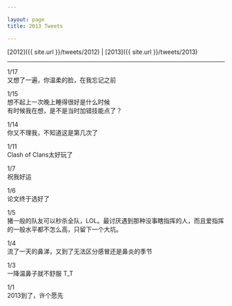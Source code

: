 ```yaml
---

layout: page
title: 2013 Tweets

---
```


[2012]({{ site.url }}/tweets/2012) | [2013]({{ site.url }}/tweets/2013)

---
1/17  
又想了一遍，你温柔的脸，在我忘记之前

1/15  
想不起上一次晚上睡得很好是什么时候  
有时候我在想，是不是当时加错技能点了？

1/14  
你又不理我，不知道这是第几次了

1/11  
Clash of Clans太好玩了

1/7  
祝我好运

1/6  
论文终于选好了

1/5  
猪一般的队友可以秒杀全队，LOL。最讨厌遇到那种没事瞎指挥的人，而且爱指挥的一般水平都不怎么高，只留下一个大坑。

1/4  
流了一天的鼻涕，又到了无法区分感冒还是鼻炎的季节

1/3  
一降温鼻子就不舒服 T_T

1/1  
2013到了，许个愿先